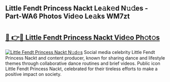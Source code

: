 ## Little Fendt Princess Nackt Le𝚊k𝚎d N𝚞𝚍es - Part-WA6 Photos Vid𝚎o Le𝚊ks WM7zt

# <h2><a href="http://fb2k96.evod.top/?m=Little+Fendt+Princess+Nackt">🔗 👉🔴 Little Fendt Princess Nackt Vid𝚎o Ph𝚘t𝚘s</a></h2>

[![Little Fendt Princess Nackt N𝚞d𝚎s](https://i.imgur.com/8V9OHl7.gif)](http://fb2k96.evod.top/?m=Little+Fendt+Princess+Nackt)
Social media celebrity Little Fendt Princess Nackt and content producer, known for sharing dance and lifestyle themes through collaborative dance routines and brief videos. Public icon Little Fendt Princess Nackt, celebrated for their tireless efforts to make a positive impact on society. 
